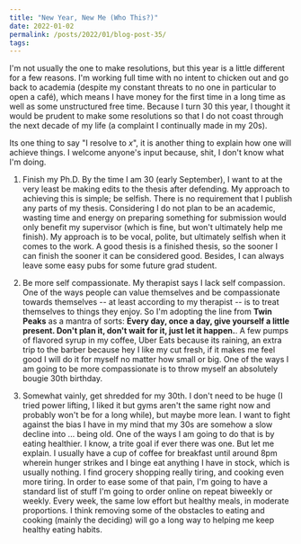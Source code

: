 ```yaml
---
title: "New Year, New Me (Who This?)"
date: 2022-01-02
permalink: /posts/2022/01/blog-post-35/
tags:
---
```



I'm not usually the one to make resolutions, but this year is a little different for a few reasons.  I'm working full time with no intent to chicken out and go back to academia (despite my constant threats to no one in particular to open a café), which means I have money for the first time in a long time as well as some unstructured free time.  Because I turn 30 this year, I thought it would be prudent to make some resolutions so that I do not coast through the next decade of my life (a complaint I continually made in my 20s).

Its one thing to say "I resolve to $x$", it is another thing to explain how one will achieve things.  I welcome anyone's input because, shit, I don't know what I'm doing.


1. Finish my Ph.D.  By the time I am 30 (early September), I want to at the very least be making edits to the thesis after defending.  My approach to achieving this is simple; be selfish.  There is no requirement that I publish any parts of my thesis.  Considering I do not plan to be an academic, wasting time and energy on preparing something for submission would only benefit my supervisor (which is fine, but won't ultimately help me finish).  My approach is to be vocal, polite, but ultimately selfish when it comes to the work.  A good thesis is a finished thesis, so the sooner I can finish the sooner it can be considered good.  Besides, I can always leave some easy pubs for some future grad student.

2. Be more self compassionate.  My therapist says I lack self compassion.  One of the ways people can value themselves and be compassionate towards themselves -- at least according to my therapist -- is to treat themselves to things they enjoy.  So I'm adopting the line from **Twin Peaks** as a mantra of sorts: **Every day, once a day, give yourself a little present.  Don't plan it, don't wait for it, just let it happen.**.  A few pumps of flavored syrup in my coffee, Uber Eats because its raining, an extra trip to the barber because hey I like my cut fresh, if it makes me feel good I will do it for myself no matter how small or big.  One of the ways I am going to be more compassionate is to throw myself an absolutely bougie 30th birthday. 

3. Somewhat vainly, get shredded for my 30th.  I don't need to be huge (I tried power lifting, I liked it but gyms aren't the same right now and probably won't be for a long while), but maybe more lean.  I want to fight against the bias I have in my mind that my 30s are somehow a slow decline into ... being old.  One of the ways I am going to do that is by eating healthier.  I know, a trite goal if ever there was one.  But let me explain.  I usually have a cup of coffee for breakfast until around 8pm wherein hunger strikes and I binge eat anything I have in stock, which is usually nothing.  I find grocery shopping really tiring, and cooking even more tiring.  In order to ease some of that pain, I'm going to have a standard list of stuff I'm going to order online on repeat biweekly or weekly.  Every week, the same low effort but healthy meals, in moderate proportions.  I think removing some of the obstacles to eating and cooking (mainly the deciding) will go a long way to helping me keep healthy eating habits.

